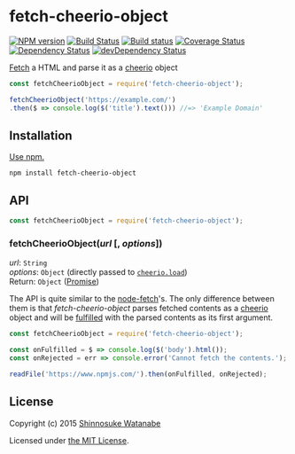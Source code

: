 # fetch-cheerio-object

[![NPM version](https://img.shields.io/npm/v/fetch-cheerio-object.svg)](https://www.npmjs.com/package/fetch-cheerio-object)
[![Build Status](https://travis-ci.org/shinnn/fetch-cheerio-object.svg?branch=master)](https://travis-ci.org/shinnn/fetch-cheerio-object)
[![Build status](https://ci.appveyor.com/api/projects/status/lpw1typ8fwp3ffh6?svg=true)](https://ci.appveyor.com/project/ShinnosukeWatanabe/fetch-cheerio-object)
[![Coverage Status](https://img.shields.io/coveralls/shinnn/fetch-cheerio-object.svg)](https://coveralls.io/github/shinnn/fetch-cheerio-object?branch=master)
[![Dependency Status](https://david-dm.org/shinnn/fetch-cheerio-object.svg)](https://david-dm.org/shinnn/fetch-cheerio-object)
[![devDependency Status](https://david-dm.org/shinnn/fetch-cheerio-object/dev-status.svg)](https://david-dm.org/shinnn/fetch-cheerio-object#info=devDependencies)

[Fetch](https://fetch.spec.whatwg.org/) a HTML and parse it as a [cheerio](https://cheeriojs.github.io/cheerio/) object

```javascript
const fetchCheerioObject = require('fetch-cheerio-object');

fetchCheerioObject('https://example.com/')
.then($ => console.log($('title').text())) //=> 'Example Domain'
```

## Installation

[Use npm.](https://docs.npmjs.com/cli/install)

```
npm install fetch-cheerio-object
```

## API

```javascript
const fetchCheerioObject = require('fetch-cheerio-object');
```

### fetchCheerioObject(*url* [, *options*])

*url*: `String`  
*options*: `Object` (directly passed to [`cheerio.load`](https://github.com/cheeriojs/cheerio#loading))  
Return: `Object` ([Promise](https://promisesaplus.com/))

The API is quite similar to the [node-fetch](https://github.com/bitinn/node-fetch)'s. The only difference between them is that *fetch-cheerio-object* parses fetched contents as a [cheerio](https://github.com/cheeriojs/cheerio) object and will be [fulfilled](https://promisesaplus.com/#point-26) with the parsed contents as its first argument.

```javascript
const fetchCheerioObject = require('fetch-cheerio-object');

const onFulfilled = $ => console.log($('body').html());
const onRejected = err => console.error('Cannot fetch the contents.');

readFile('https://www.npmjs.com/').then(onFulfilled, onRejected);
```

## License

Copyright (c) 2015 [Shinnosuke Watanabe](https://github.com/shinnn)

Licensed under [the MIT License](./LICENSE).
